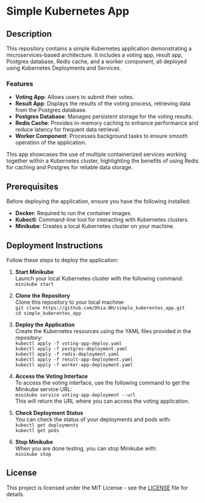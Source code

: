 # Simple Kubernetes App

## Description

This repository contains a simple Kubernetes application demonstrating a microservices-based architecture. It includes a voting app, result app, Postgres database, Redis cache, and a worker component, all deployed using Kubernetes Deployments and Services.

### Features

- **Voting App**: Allows users to submit their votes.
- **Result App**: Displays the results of the voting process, retrieving data from the Postgres database.
- **Postgres Database**: Manages persistent storage for the voting results.
- **Redis Cache**: Provides in-memory caching to enhance performance and reduce latency for frequent data retrieval.
- **Worker Component**: Processes background tasks to ensure smooth operation of the application.

This app showcases the use of multiple containerized services working together within a Kubernetes cluster, highlighting the benefits of using Redis for caching and Postgres for reliable data storage.

## Prerequisites

Before deploying the application, ensure you have the following installed:

- **Docker**: Required to run the container images.
- **Kubectl**: Command-line tool for interacting with Kubernetes clusters.
- **Minikube**: Creates a local Kubernetes cluster on your machine.

## Deployment Instructions

Follow these steps to deploy the application:

1. **Start Minikube**  
   Launch your local Kubernetes cluster with the following command:<br>
   `minikube start`

2. **Clone the Repository**  
   Clone this repository to your local machine:<br>
   `git clone https://github.com/Dhia-BH/simple_kuberentes_app.git`<br>
   `cd simple_kuberentes_app`

3. **Deploy the Application**  
   Create the Kubernetes resources using the YAML files provided in the repository:<br>
   `kubectl apply -f voting-app-deploy.yaml`<br>
   `kubectl apply -f postgres-deployment.yaml`<br>
   `kubectl apply -f redis-deployment.yaml`<br>
   `kubectl apply -f result-app-deployment.yaml`<br>
   `kubectl apply -f worker-app-deployment.yaml`<br>

5. **Access the Voting Interface**  
   To access the voting interface, use the following command to get the Minikube service URL:<br>
   `minikube service voting-app-deployment --url`<br>
   This will return the URL where you can access the voting application.

6. **Check Deployment Status**  
   You can check the status of your deployments and pods with:<br>
   `kubectl get deployments`<br>
   `kubectl get pods`

7. **Stop Minikube**  
   When you are done testing, you can stop Minikube with:<br>
   `minikube stop`

## License

This project is licensed under the MIT License - see the [LICENSE](LICENSE) file for details.
